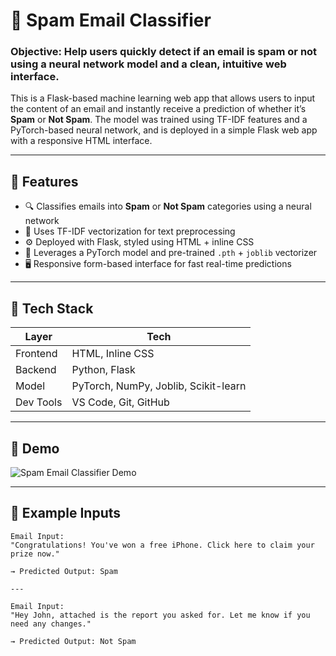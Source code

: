 # 📧 Spam Email Classifier

### Objective: Help users quickly detect if an email is spam or not using a neural network model and a clean, intuitive web interface.

This is a Flask-based machine learning web app that allows users to input the content of an email and instantly receive a prediction of whether it’s **Spam** or **Not Spam**. The model was trained using TF-IDF features and a PyTorch-based neural network, and is deployed in a simple Flask web app with a responsive HTML interface.

---

## 🚀 Features

- 🔍 Classifies emails into **Spam** or **Not Spam** categories using a neural network
- 🧠 Uses TF-IDF vectorization for text preprocessing
- ⚙️ Deployed with Flask, styled using HTML + inline CSS
- 🤖 Leverages a PyTorch model and pre-trained `.pth` + `joblib` vectorizer
- 🖥️ Responsive form-based interface for fast real-time predictions

---

## 🧰 Tech Stack

| Layer        | Tech                          |
|--------------|-------------------------------|
| Frontend     | HTML, Inline CSS              |
| Backend      | Python, Flask                 |
| Model        | PyTorch, NumPy, Joblib, Scikit-learn |
| Dev Tools    | VS Code, Git, GitHub          |

---

## 🧪 Demo
![Spam Email Classifier Demo](Screenshot%202025-07-08%20at%206.26.09%E2%80%AFPM.png)


---

## 📝 Example Inputs

```text
Email Input:
"Congratulations! You've won a free iPhone. Click here to claim your prize now."

→ Predicted Output: Spam

---

Email Input:
"Hey John, attached is the report you asked for. Let me know if you need any changes."

→ Predicted Output: Not Spam
